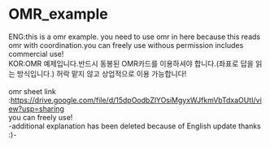 # OMR_example
ENG:this is a omr example. you need to use omr in here because this reads omr with coordination.you can freely use withous permission includes commercial use!<br />
KOR:OMR 예제입니다.반드시 동봉된 OMR카드를 이용하셔야 합니다.(좌표로 답을 읽는 방식입니다.) 허락 맡지 않고 상업적으로 이용 가능합니다! <br />            		
omr sheet link :https://drive.google.com/file/d/15dpOodbZlYOsiMgyxWJfkmVbTdxaOUtI/view?usp=sharing<br />
you can freely use!	<br />
-additional explanation has been deleted because of English update thanks :)-
